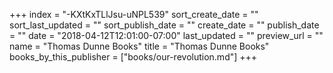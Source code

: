 +++
index = "-KXtKxTLlJsu-uNPL539"
sort_create_date = ""
sort_last_updated = ""
sort_publish_date = ""
create_date = ""
publish_date = ""
date = "2018-04-12T12:01:00-07:00"
last_updated = ""
preview_url = ""
name = "Thomas Dunne Books"
title = "Thomas Dunne Books"
books_by_this_publisher = ["books/our-revolution.md"]
+++
